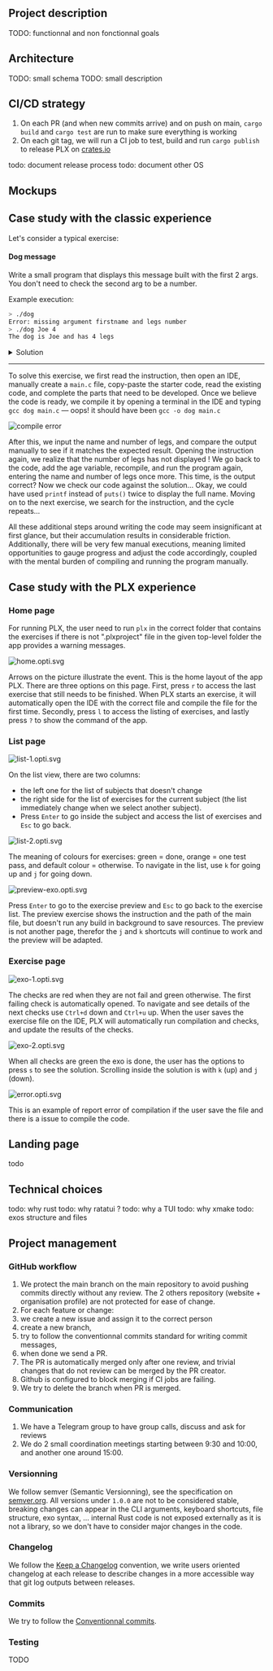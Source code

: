 ## Project description
TODO: functionnal and non fonctionnal goals

## Architecture
TODO: small schema
TODO: small description


## CI/CD strategy
1. On each PR (and when new commits arrive) and on push on main, `cargo build` and `cargo test` are run to make sure everything is working
1. On each git tag, we will run a CI job to test, build and run `cargo publish` to release PLX on [crates.io](https://crates.io/crates/plx)

todo: document release process
todo: document other OS

## Mockups
## Case study with the classic experience
Let's consider a typical exercise:  
#### Dog message
Write a small program that displays this message built with the first 2 args. You don't need to check the second arg to be a number.

Example execution:
```sh
> ./dog 
Error: missing argument firstname and legs number
> ./dog Joe 4
The dog is Joe and has 4 legs
```

<details>
<summary>Solution</summary>

```
#include <stdio.h>

int main(int argc, char **argv) {
  if (argc < 3)
    printf("Error: missing argument firstname and legs number");
  else
    printf("The dog is %s and has %s legs\n", argv[1], argv[2]);
}
```

</details>

---
To solve this exercise, we first read the instruction, then open an IDE, manually create a `main.c` file, copy-paste the starter code, read the existing code, and complete the parts that need to be developed. Once we believe the code is ready, we compile it by opening a terminal in the IDE and typing `gcc dog main.c` — oops! it should have been `gcc -o dog main.c`

![compile error](img/png/error-cmd-compile.png)

After this, we input the name and number of legs, and compare the output manually to see if it matches the expected result. Opening the instruction again, we realize that the number of legs has not displayed ! We go back to the code, add the age variable, recompile, and run the program again, entering the name and number of legs once more. This time, is the output correct? Now we check our code against the solution... Okay, we could have used `printf` instead of `puts()` twice to display the full name. Moving on to the next exercise, we search for the instruction, and the cycle repeats...

All these additional steps around writing the code may seem insignificant at first glance, but their accumulation results in considerable friction. Additionally, there will be very few manual executions, meaning limited opportunities to gauge progress and adjust the code accordingly, coupled with the mental burden of compiling and running the program manually.

## Case study with the PLX experience
### Home page
For running PLX, the user need to run `plx` in the correct folder that contains the exercises if there is not ".plxproject" file in the given top-level folder the app provides a warning messages. 

<!--TODO: Think about the subfolder opening issue. The app will ask again for a folder.-->

![home.opti.svg](img/svg/home.opti.svg)

Arrows on the picture illustrate the event. This is the home layout of the app PLX. There are three options on this page. First, press `r` to access the last exercise that still needs to be finished. When PLX starts an exercise, it will automatically open the IDE with the correct file and compile the file for the first time. Secondly, press `l` to access the listing of exercises, and lastly press `?` to show the command of the app.

### List page

![list-1.opti.svg](img/svg/list-1.opti.svg)

On the list view, there are two columns: 
-  the left one for the list of subjects that doesn't change
-  the right side for the list of exercises for the current subject (the list immediately change when we select another subject). 
- Press `Enter` to go inside the subject and access the list of exercises and `Esc` to go back.

![list-2.opti.svg](img/svg/list-2.opti.svg)

The meaning of colours for exercises: green = done, orange = one test pass, and default colour = otherwise. To navigate in the list, use `k` for going up and `j` for going down.

![preview-exo.opti.svg](img/svg/preview-exo.opti.svg)

Press `Enter` to go to the exercise preview and `Esc` to go back to the exercise list. The preview exercise shows the instruction and the path of the main file, but doesn't run any build in background to save resources. The preview is not another page, therefor the `j` and `k` shortcuts will continue to work and the preview will be adapted.

### Exercise page
![exo-1.opti.svg](img/svg/exo-1.opti.svg)

The checks are red when they are not fail and green otherwise. The first failing check is automatically opened. To navigate and see details of the next checks use `Ctrl+d` down and `Ctrl+u` up. When the user saves the exercise file on the IDE, PLX will automatically run compilation and checks, and update the results of the checks.

![exo-2.opti.svg](img/svg/exo-2.opti.svg)

When all checks are green the exo is done, the user has the options to press `s` to see the solution. Scrolling inside the solution is with `k` (up) and `j` (down).

![error.opti.svg](img/svg/error.opti.svg)

This is an example of report error of compilation if the user save the file and there is a issue to compile the code.



## Landing page
todo

## Technical choices
todo: why rust
todo: why ratatui ?
todo: why a TUI
todo: why xmake
todo: exos structure and files

## Project management
### GitHub workflow
1. We protect the main branch on the main repository to avoid pushing commits directly without any review. The 2 others repository (website + organisation profile) are not protected for ease of change.
1. For each feature or change:
  1. we create a new issue and assign it to the correct person
  1. create a new branch,
  1. try to follow the conventionnal commits standard for writing commit messages,
  1. when done we send a PR.
  1. The PR is automatically merged only after one review, and trivial changes that do not review can be merged by the PR creator.
  1. Github is configured to block merging if CI jobs are failing.
  1. We try to delete the branch when PR is merged.

### Communication
1. We have a Telegram group to have group calls, discuss and ask for reviews
1. We do 2 small coordination meetings starting between 9:30 and 10:00, and another one around 15:00.

### Versionning
We follow semver (Semantic Versionning), see the specification on [semver.org](https://semver.org). All versions under `1.0.0` are not to be considered stable, breaking changes can appear in the CLI arguments, keyboard shortcuts, file structure, exo syntax, ... internal Rust code is not exposed externally as it is not a library, so we don't have to consider major changes in the code.

### Changelog
We follow the [Keep a Changelog](https://keepachangelog.com) convention, we write users oriented changelog at each release to describe changes in a more accessible way that git log outputs between releases.

### Commits
We try to follow the [Conventionnal commits](https://conventionalcommits.org).

### Testing
TODO
